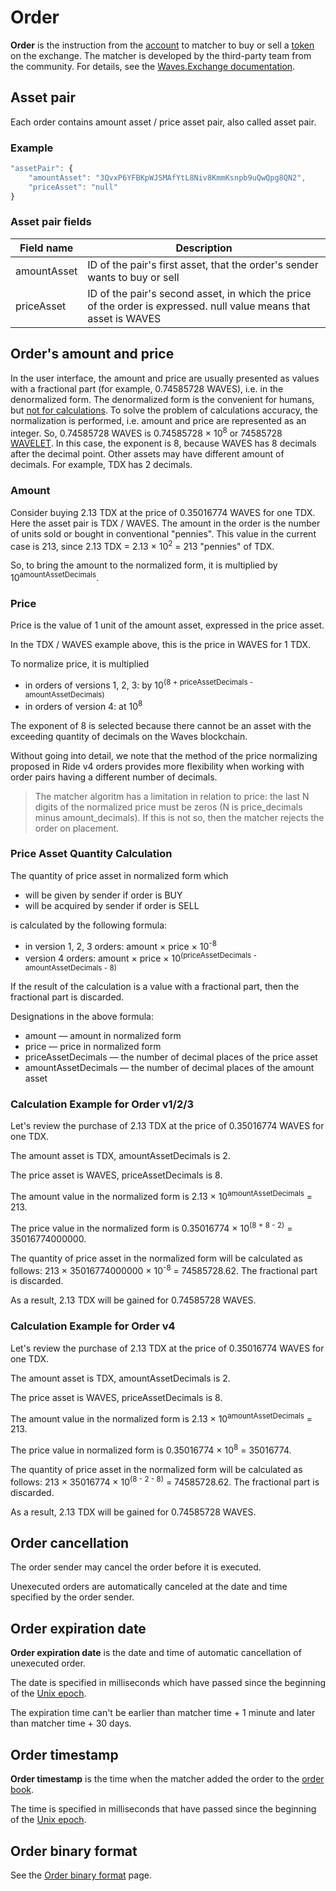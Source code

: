 # Order

**Order** is the instruction from the [account](/en/blockchain/account/) to matcher to buy or sell a [token](/en/blockchain/token/) on the exchange.
The matcher is developed by the third-party team from the community. For details, see the [Waves.Exchange documentation](https://docs.waves.exchange/en/waves-matcher/).

## Asset pair

Each order contains amount asset / price asset pair, also called asset pair.

### Example

```js
"assetPair": {
    "amountAsset": "3QvxP6YFBKpWJSMAfYtL8Niv8KmmKsnpb9uQwQpg8QN2",
    "priceAsset": "null"
}
```

### Asset pair fields

| Field name | Description |
|---|---|
| amountAsset | ID of the pair's first asset, that the order's sender wants to buy or sell |
| priceAsset | ID of the pair's second asset, in which the price of the order is expressed. null value means that asset is WAVES |

## Order's amount and price

In the user interface, the amount and price are usually presented as values with a fractional part (for example, 0.74585728 WAVES), i.e. in the denormalized form. The denormalized form is the convenient for humans, but [not for calculations](https://en.wikipedia.org/wiki/Round-off_error). To solve the problem of calculations accuracy, the normalization is performed, i.e. amount and price are represented as an integer. So, 0.74585728 WAVES is 0.74585728 × 10<sup>8</sup> or 74585728 [WAVELET](/en/blockchain/token/waves). In this case, the exponent is 8, because WAVES has 8 decimals after the decimal point. Other assets may have different amount of decimals. For example, TDX has 2 decimals.

### Amount

Consider buying 2.13 TDX at the price of 0.35016774 WAVES for one TDX. Here the asset pair is TDX / WAVES. The amount in the order is the number of units sold or bought in conventional "pennies". This value in the current case is 213, since 2.13 TDX = 2.13 × 10<sup>2</sup> = 213 "pennies" of TDX.

So, to bring the amount to the normalized form, it is multiplied by 10<sup>amountAssetDecimals</sup>.

### Price

Price is the value of 1 unit of the amount asset, expressed in the price asset.

In the TDX / WAVES example above, this is the price in WAVES for 1 TDX.

To normalize price, it is multiplied

* in orders of versions 1, 2, 3: by 10<sup>(8 + priceAssetDecimals - amountAssetDecimals)</sup>
* in orders of version 4: at 10<sup>8</sup>

The exponent of 8 is selected because there cannot be an asset with the exceeding quantity of decimals on the Waves blockchain.

Without going into detail, we note that the method of the price normalizing proposed in Ride v4 orders provides more flexibility when working with order pairs having a different number of decimals.

> The matcher algoritm has a limitation in relation to price: the last N digits of the normalized price must be zeros (N is price_decimals minus amount_decimals). If this is not so, then the matcher rejects the order on placement.

### Price Asset Quantity Calculation

The quantity of price asset in normalized form which

* will be given by sender if order is BUY
* will be acquired by sender if order is SELL

is calculated by the following formula:

* in version 1, 2, 3 orders: amount × price × 10<sup>-8</sup>
* version 4 orders: amount × price × 10<sup>(priceAssetDecimals - amountAssetDecimals - 8)</sup>

If the result of the calculation is a value with a fractional part, then the fractional part is discarded.

Designations in the above formula:

* amount — amount in normalized form
* price — price in normalized form
* priceAssetDecimals — the number of decimal places of the price asset
* amountAssetDecimals — the number of decimal places of the amount asset

### Сalculation Example for Order v1/2/3

Let's review the purchase of 2.13 TDX at the price of 0.35016774 WAVES for one TDX.

The amount asset is TDX, amountAssetDecimals is 2.

The price asset is WAVES, priceAssetDecimals is 8.

The amount value in the normalized form is 2.13 × 10<sup>amountAssetDecimals</sup> = 213.

The price value in the normalized form is 0.35016774 × 10<sup>(8 + 8 - 2)</sup> = 35016774000000.

The quantity of price asset in the normalized form will be calculated as follows: 213 × 35016774000000 × 10<sup>-8</sup> = 74585728.62. The fractional part is discarded.

As a result, 2.13 TDX will be gained for 0.74585728 WAVES.

### Calculation Example for Order v4

Let's review the purchase of 2.13 TDX at the price of 0.35016774 WAVES for one TDX.

The amount asset is TDX, amountAssetDecimals is 2.

The price asset is WAVES, priceAssetDecimals is 8.

The amount value in the normalized form is 2.13 × 10<sup>amountAssetDecimals</sup> = 213.

The price value in normalized form is 0.35016774 × 10<sup>8</sup> = 35016774.

The quantity of price asset in the normalized form will be calculated as follows: 213 × 35016774 × 10<sup>(8 - 2 - 8)</sup> = 74585728.62. The fractional part is discarded.

As a result, 2.13 TDX will be gained for 0.74585728 WAVES.

## Order cancellation

The order sender may cancel the order before it is executed.

Unexecuted orders are automatically canceled at the date and time specified by the order sender.

## Order expiration date

**Order expiration date** is the date and time of automatic cancellation of unexecuted order.

The date is specified in milliseconds which have passed since the beginning of the [Unix epoch](https://en.wikipedia.org/wiki/Unix_time).

The expiration time can't be earlier than matcher time + 1 minute and later than matcher time + 30 days.

## Order timestamp

**Order timestamp** is the time when the matcher added the order to the [order book](https://en.wikipedia.org/wiki/Order_book_%28trading%29).

The time is specified in milliseconds that have passed since the beginning of the [Unix epoch](https://en.wikipedia.org/wiki/Unix_time).

## Order binary format

See the [Order binary format](/en/blockchain/binary-format/order-binary-format) page.
